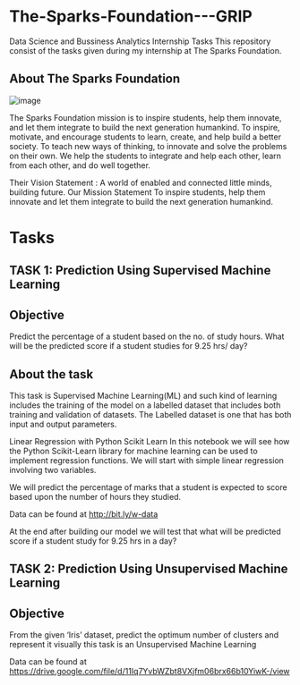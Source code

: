 # The-Sparks-Foundation---GRIP
Data Science and Bussiness Analytics Internship Tasks
This repository consist of the tasks given during my internship at The Sparks Foundation.

## About The Sparks Foundation
![image](https://user-images.githubusercontent.com/87645382/177025310-acd6df92-6387-4230-8aae-2eb2ac45ca1a.png)

The Sparks Foundation mission is to inspire students, help them innovate, and let them integrate to build the next generation humankind. To inspire, motivate, and encourage students to learn, create, and help build a better society. To teach new ways of thinking, to innovate and solve the problems on their own. We help the students to integrate and help each other, learn from each other, and do well together.

Their Vision Statement : A world of enabled and connected little minds, building future. Our Mission Statement To inspire students, help them innovate and let them integrate to build the next generation humankind.

# Tasks
## TASK 1: Prediction Using Supervised Machine Learning

## Objective

Predict the percentage of a student based on the no. of study hours. What will be the predicted score if a student studies for 9.25 hrs/ day?

## About the task
 
 This task is Supervised Machine Learning(ML) and such kind of learning includes the training of the model on a labelled dataset that includes both training and validation of datasets. The Labelled dataset is one that has both input and output parameters.
 
 Linear Regression with Python Scikit Learn In this notebook we will see how the Python Scikit-Learn library for machine learning can be used to implement regression functions. We will start with simple linear regression involving two variables.
 
 We will predict the percentage of marks that a student is expected to score based upon the number of hours they studied.
 
 Data can be found at http://bit.ly/w-data
 
 At the end after building our model we will test that what will be predicted score if a student study for 9.25 hrs in a day?

## TASK 2: Prediction Using Unsupervised Machine Learning

## Objective

From the given ‘Iris’ dataset, predict the optimum number of clusters and represent it visually this task is an Unsupervised Machine Learning

Data can be found at https://drive.google.com/file/d/11Iq7YvbWZbt8VXjfm06brx66b10YiwK-/view




